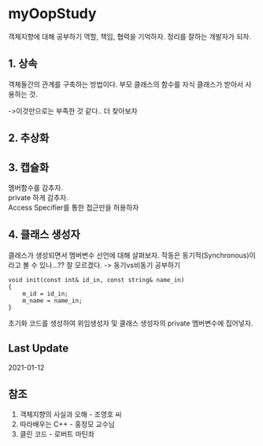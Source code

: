 # myOopStudy
객체지향에 대해 공부하기
역할, 책임, 협력을 기억하자.
정리를 잘하는 개발자가 되자.

## 1. 상속
객체들간의 관계를 구축하는 방법이다. 부모 클래스의 함수를 자식 클래스가 받아서 사용하는 것.

->이것만으로는 부족한 것 같다.. 더 찾아보자

## 2. 추상화

## 3. 캡슐화
멤버함수를 감추자.</br>private 하게 감추자.</br>Access Specifier를 통한 접근만을 허용하자

## 4. 클래스 생성자
클래스가 생성되면서 멤버변수 선언에 대해 살펴보자.
작동은 동기적(Synchronous)이라고 볼 수 있나...?? 잘 모르겠다. 
-> 동기vs비동기 공부하기
```
void init(const int& id_in, const string& name_in)
{
	m_id = id_in;
	m_name = name_in;
}
```
초기화 코드를 생성하여 위임생성자 및 클래스 생성자의 private 멤버변수에 집어넣자.


## Last Update
2021-01-12

## 참조
1. 객체지향의 사실과 오해 - 조영호 씨
2. 따라배우는 C++ - 홍정모 교수님
3. 클린 코드 - 로버트 마틴좌